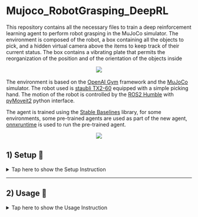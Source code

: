 # Mujoco_RobotGrasping_DeepRL

This repository contains all the necessary files to train a deep reinforcement learning agent to perform robot grasping in the MuJoCo simulator. The environment is composed of the robot, a box containing all the objects to pick, and a hidden virtual camera above the items to keep track of their current status. The box contains a vibrating plate that permits the reorganization of the position and of the orientation of the objects inside

<div align="center">
<img src="/_static/result.gif" width="450">
</div>

The environment is based on the [OpenAI Gym](https://gym.openai.com/) framework and the [MuJoCo](http://www.mujoco.org/) simulator. The robot used is [staubli TX2-60](https://www.staubli.com/tw/en/robotics/products/industrial-robots/tx2-60.html)
equipped with a simple picking hand. The motion of the robot is controlled by the [ROS2 Humble](https://docs.ros.org/en/humble/index.html) with [pyMoveit2](https://github.com/AndrejOrsula/pymoveit2) python interface.

The agent is trained using the [Stable Baselines](https://stable-baselines3.readthedocs.io/en/master/) library, for some environments, some pre-trained agents are used as part of the new agent, [onnxruntime](https://onnxruntime.ai/) is used to run the pre-trained agent.

<div align="center">
<img src="/_static/architecture.png" width="500">
</div>

## 1) Setup :toolbox:

<div>
    <details>
<summary> Tap here to show the Setup Instruction </summary>

All the code is tested on a machine running Ubuntu 22.04.2 LTS\* with Python 3.10.12. Parallelization is available for the environment using [Vectorized Environments](https://stable-baselines3.readthedocs.io/en/master/guide/vec_envs.html),
training of the agent is done by exploiting Nvidia GPU acceleration with [CUDA](https://developer.nvidia.com/cuda-zone).

\*Xorg Desktop Environment is used because of the better compatibility with MuJoCo viewer

The first step is to clone this repository:

```
git clone https://github.com/Giuseppe-Calcagno/Mujoco_RobotGrasping_DeepRL.git
```

### 1.1) ROS

The ROS environment is used to control the robot, the code is tested on ROS Humble. Installation is available following the [official guide](https://docs.ros.org/en/humble/Installation.html).

The full environment requires the installation of:

- ros-humble-desktop
- ros-dev-tools

Additionally, the following packages are required:

- ros-humble-joint-state-broadcaster
- ros-humble-joint-trajectory-controller

For Debian Linux machines :

```
sudo apt install ros-humble-joint-trajectory-controller
sudo apt install ros-humble-joint-state-broadcaster
```

Before utilizing this package, remember to source the ROS2 as suggested in the guideline.

Opening a terminal in `rosWS` folder, the initialization of [rosdep](http://wiki.ros.org/rosdep) is needed:

```
sudo rosdep init
rosdep update
```

Then, start the installation of all the other ROS dependencies:

```
rosdep install -y -r -i --rosdistro ${ROS_DISTRO} --from-paths .
```

At this point, the build of the project should be successful:

```
colcon build --merge-install --symlink-install --cmake-args "-DCMAKE_BUILD_TYPE=Release"
```

Remember to source ROS workspace setup to re-call it from other directories

```
source {YOUR-PATH}/Mujoco_RobotGrasping_DeepRL/rosWS/install/setup.bash
```

Now ROS should work properly, to test if all works fine, just run to test the robot planning capability:

```
LC_NUMERIC=en_US.UTF-8 ros2 launch staubli_moveit3 demo.launch.py
```

### 1.2) MuJoCo and OpenAI Gym

Opening a terminal in the `environment` folder, the first thing to do is install the dependencies
using PIP, a package manager for Python packages

```
pip3 install -r requirement.txt
```

At this point, the simulator and the environment are ready to be used.
To test the simulator, run the notebook in `test\simulator_test.ipynb`

### 1.3) Stable Baselines

[Stable Baselines3](https://stable-baselines3.readthedocs.io/en/master/) is a set of reliable implementations of reinforcement learning algorithms in PyTorch.
While not strictly essential, this library is employed for both agent training and the implementation of the parallel agent version.

The installation steps are available following the [official guide](https://stable-baselines3.readthedocs.io/en/master/guide/install.html).

</div>

---

## 2) Usage :mechanical_arm:

<div>
    <details>
<summary> Tap here to show the Usage Instruction </summary>

### Environments

Opening the project in the `environment` folder, 3 different Gym environments are available, each one with a different observation space and goal:

#### Env 0

This environment represents the baseline of the project. In it, the action space is represented by the cartesian position of the end effector (that is needed to perform a pick action on the object)
and the observation space is represented by the image of the camera

Sample of the observation space:

<div align="center">
<img src="/_static/env0.png" height="260">
</div>

#### Env 1

This environment is provided with a pre-trained image segmentation model. In it, the action space is represented by the cartesian position of the end effector and the observation space is represented by the segmented image of the object. The goal is to provide the offset from the center of the cropped image to perform a pick action on the object

Sample of the observation space:

<div align="center">
<img src="/_static/env1.png" height="260">
</div>

#### Env 2

This environment is provided with a pre-trained image segmentation model and an agent trained with env_1. In it, the observation space is represented by a list of segmentation images of objects.
The goal is to provide the cropped image index to perform a pick action on the correctly oriented object

Sample of the observation space:

<div align="center">
<img src="/_static/env2.png" height="260">
</div>

### Utilities

---

#### Onnxruntime

- in the `utility` folder, the `stableBaseline_to_onxx` notebook contains the code to convert a stable baseline agent to an onnx model
- in the `utility/objDetectionNetwork` folder, the `TendorFlow_to_onnx` notebook contains the code to convert an onnx model to a TensorFlow model

- A pre-trained onnx model of image segmentation is available in the `utility/objDetectionNetwork/objDetection.onnx`, it is used to run the agent in env1 and env2
- A pre-trained onnx model of env1 is available in the `utility/PPO_Stoc`, it is used to run the agent in the env2

---

#### Synthetic database

in the `utility` folder, the `createDataset` notebook contains the code to generate a synthetic database of images from env0 with a CSV of labels containing the following information for each object:

- position of the object in pixel coordinates
- orientation of the object in radiants
- a flag to indicate if the object is oriented correctly or not
  A dataset of this type is used to train the image segmentation model

---

#### Configuration file

The `configuration.yaml` file contains all the parameters to configure the environment, including:

- The dimensions of the image from the simulator camera
- Robot work area Limits (in pixel coordinates)
- Parameters of the robot motion
- The number of objects in the box
- The orientation of the objects in the box
- Simulation parameters: Real-Time and GUI

---

#### Others

Also, you can find the following files:

- folder `performnace ` containing performance measurements of the agent during pick simulation (running on 11th Gen Intel® Core™ i5-11300H @ 3.10GHz × 8, 16GB RAM, Nvidia GeForce GTX 1650 Mobile)
- folder `staubli` containing the robot model and the environment model
- folder `test` where the agent can be tested, checking the observation image and the reward function
- a notebook `sb_PPO.ipynb` as a sample of the training of the agent with the PPO algorithm
</div>
